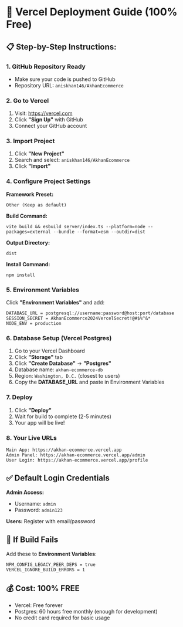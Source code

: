 # 🚀 Vercel Deployment Guide (100% Free)

## 📋 Step-by-Step Instructions:

### 1. **GitHub Repository Ready**
- Make sure your code is pushed to GitHub
- Repository URL: `aniskhan146/AkhanEcommerce`

### 2. **Go to Vercel**
1. Visit: https://vercel.com
2. Click **"Sign Up"** with GitHub
3. Connect your GitHub account

### 3. **Import Project**
1. Click **"New Project"**
2. Search and select: `aniskhan146/AkhanEcommerce`
3. Click **"Import"**

### 4. **Configure Project Settings**

**Framework Preset:** 
```
Other (Keep as default)
```

**Build Command:**
```
vite build && esbuild server/index.ts --platform=node --packages=external --bundle --format=esm --outdir=dist
```

**Output Directory:**
```
dist
```

**Install Command:**
```
npm install
```

### 5. **Environment Variables**
Click **"Environment Variables"** and add:

```
DATABASE_URL = postgresql://username:password@host:port/database
SESSION_SECRET = AkhanEcommerce2024VercelSecret!@#$%^&*
NODE_ENV = production
```

### 6. **Database Setup (Vercel Postgres)**
1. Go to your Vercel Dashboard
2. Click **"Storage"** tab
3. Click **"Create Database"** → **"Postgres"**
4. Database name: `akhan-ecommerce-db`
5. Region: `Washington, D.C.` (closest to users)
6. Copy the **DATABASE_URL** and paste in Environment Variables

### 7. **Deploy**
1. Click **"Deploy"**
2. Wait for build to complete (2-5 minutes)
3. Your app will be live!

### 8. **Your Live URLs**
```
Main App: https://akhan-ecommerce.vercel.app
Admin Panel: https://akhan-ecommerce.vercel.app/admin
User Login: https://akhan-ecommerce.vercel.app/profile
```

## ✅ **Default Login Credentials**

**Admin Access:**
- Username: `admin`
- Password: `admin123`

**Users:** Register with email/password

## 🔧 **If Build Fails**

Add these to **Environment Variables**:
```
NPM_CONFIG_LEGACY_PEER_DEPS = true
VERCEL_IGNORE_BUILD_ERRORS = 1
```

## 💰 **Cost: 100% FREE**
- Vercel: Free forever
- Postgres: 60 hours free monthly (enough for development)
- No credit card required for basic usage
